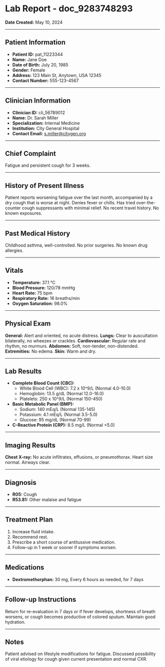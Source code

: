 # Lab Report - doc_9283748293

**Date Created:** May 10, 2024

---

## Patient Information

*   **Patient ID:** pat_11223344
*   **Name:** Jane Doe
*   **Date of Birth:** July 20, 1985
*   **Gender:** Female
*   **Address:** 123 Main St, Anytown, USA 12345
*   **Contact Number:** 555-123-4567

---

## Clinician Information

*   **Clinician ID:** cli_56789012
*   **Name:** Dr. Sarah Miller
*   **Specialization:** Internal Medicine
*   **Institution:** City General Hospital
*   **Contact Email:** s.miller@citygen.org

---

## Chief Complaint

Fatigue and persistent cough for 3 weeks.

---

## History of Present Illness

Patient reports worsening fatigue over the last month, accompanied by a dry cough that is worse at night. Denies fever or chills. Has tried over-the-counter cough suppressants with minimal relief. No recent travel history. No known exposures.

---

## Past Medical History

Childhood asthma, well-controlled. No prior surgeries. No known drug allergies.

---

## Vitals

*   **Temperature:** 37.1 °C
*   **Blood Pressure:** 120/78 mmHg
*   **Heart Rate:** 75 bpm
*   **Respiratory Rate:** 16 breaths/min
*   **Oxygen Saturation:** 98.0%

---

## Physical Exam

**General:** Alert and oriented, no acute distress.
**Lungs:** Clear to auscultation bilaterally, no wheezes or crackles.
**Cardiovascular:** Regular rate and rhythm, no murmurs.
**Abdomen:** Soft, non-tender, non-distended.
**Extremities:** No edema.
**Skin:** Warm and dry.

---

## Lab Results

*   **Complete Blood Count (CBC):**
    *   White Blood Cell (WBC): 7.2 x 10^9/L (Normal 4.0-10.0)
    *   Hemoglobin: 13.5 g/dL (Normal 12.0-16.0)
    *   Platelets: 250 x 10^9/L (Normal 150-450)
*   **Basic Metabolic Panel (BMP):**
    *   Sodium: 140 mEq/L (Normal 135-145)
    *   Potassium: 4.1 mEq/L (Normal 3.5-5.0)
    *   Glucose: 95 mg/dL (Normal 70-99)
*   **C-Reactive Protein (CRP):** 8.5 mg/L (Normal <5.0)

---

## Imaging Results

**Chest X-ray:** No acute infiltrates, effusions, or pneumothorax. Heart size normal. Airways clear.

---

## Diagnosis

*   **R05:** Cough
*   **R53.81:** Other malaise and fatigue

---

## Treatment Plan

1.  Increase fluid intake.
2.  Recommend rest.
3.  Prescribe a short course of antitussive medication.
4.  Follow-up in 1 week or sooner if symptoms worsen.

---

## Medications

*   **Dextromethorphan:** 30 mg, Every 6 hours as needed, for 7 days

---

## Follow-up Instructions

Return for re-evaluation in 7 days or if fever develops, shortness of breath worsens, or cough becomes productive of colored sputum. Maintain good hydration.

---

## Notes

Patient advised on lifestyle modifications for fatigue. Discussed possibility of viral etiology for cough given current presentation and normal CXR.